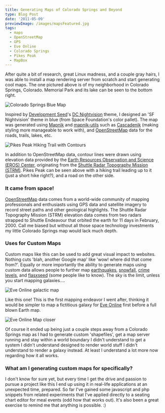 ```yaml
---
title: Generating Maps of Colorado Springs and Beyond
type: Blog Post
date: '2011-05-09'
previewImage: /images/mapsFeatured.jpg
tags:
  - maps
  - OpenStreetMap
  - GPS
  - Eve Online
  - Colorado Springs
  - Pikes Peak
  - MapBox
---
```

After quite a bit of research, great Linux madness, and a couple gray hairs, I was able to install a map rendering server from scratch and start generating cool maps. The one pictured above is of my neighborhood in Colorado Springs, Colorado. Memorial Park and its lake can be seen to the bottom right.

![Colorado Springs Blue Map](/images/coloradoSpringsMap2b.png)

Inspired by [Development Seed](https://developmentseed.org/)'s [DC Nightvision](https://demo.mapbox.com/dc-nightvision.html) theme, I designed an 'SF Nightvision' theme in blue (from Space Foundation's color pallet). The map was generated using [Mapnik](https://mapnik.org/) and [mapnik-utils](https://code.google.com/p/mapnik-utils/) such as [Cascadenik](https://github.com/mapnik/Cascadenik/wiki/Cascadenik) (making styling more manageable to work with), and [OpenStreetMap](https://www.openstreetmap.org/) data for the roads, trails, lakes, etc.

![Pikes Peak Hiking Trail with Contours](/images/pikesPeakMapb.png)

In addition to OpenStreetMap data, contour lines were drawn using elevation data provided by the [Earth Resources Observation and Science (EROS) Center](https://eros.usgs.gov), originating from the [Shuttle Radar Topography Mission (STRM)](https://www2.jpl.nasa.gov/srtm/). Pikes Peak can be seen above with a hiking trail leading up to it (just a short hike right?), and a road on the other side.

### It came from space!

[OpenStreetMap](https://openstreetmap.org) data comes from a world-wide community of mapping professionals and enthusiasts using GPS data and satellite imagery to record street paths and other geological highlights. The Shuttle Radar Topography Mission (STRM) elevation data comes from two radars strapped to Shuttle Endeavour that orbited the earth for 11 days in February, 2000. Call me biased but without all those space technology investments my little Colorado Springs map would lack much depth.

### Uses for Custom Maps

Custom maps like this can be used to add great visual impact to websites. Nothing cuts 'blah, another Google map' like 'wow! where did that come from?'. Equally or more importantly the ability to generate maps using custom data allows people to further map [earthquakes](https://developmentseed.org/blog/2010/jan/29/post-earthquake-map-tiles-haiti), [snowfall](https://developmentseed.org/blog/2009/nov/05/snow-cover-hillshade-maps-winter-afghanistan), [crime levels](https://mike.teczno.com/notes/oakland-crime-maps/XI.html), and [flasxseed](https://www.nass.usda.gov/Charts_and_Maps/Crops_County/fx-pl.asp) (some people like to know). The sky is the limit, unless you start mapping galaxies....

![Eve Online galactic map](/images/eveMapSample2.png)

Like this one! This is the first mapping endeavor I went after, thinking it would be simpler to map a fictitious galaxy for [Eve Online](https://secure.eveonline.com/ft/?aid=106839) first before a full blown Earth map.

![Eve Online Map closer](/images/eveMapSample1.png)

Of course it ended up being just a couple steps away from a Colorado Springs map as I had to generate custom 'shapefiles', get a map server running and stay within a world boundary I didn't understand to get a system I didn't understand designed to render world stuff I didn't understand to render a galaxy instead. At least I understand a lot more now regarding how it all works.

### What am I generating custom maps for specifically?

I don't know for sure yet, but every time I get the drive and passion to pursue a project like this I end up using it in real-life applications at an unexpected time, prepared. So far I've gained some javascript and php snippets from related experiments that I've applied directly to a seating chart editor for meal events (odd how that works out). It's also been a great exercise to remind me that anything is possible. :)
